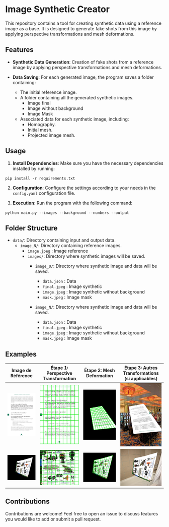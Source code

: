 # Image Synthetic Creator

This repository contains a tool for creating synthetic data using a reference image as a base. It is designed to generate fake shots from this image by applying perspective transformations and mesh deformations.

## Features

- **Synthetic Data Generation**: Creation of fake shots from a reference image by applying perspective transformations and mesh deformations.
  
- **Data Saving**: For each generated image, the program saves a folder containing:
  - The initial reference image.
  - A folder containing all the generated synthetic images.
    - Image final
    - Image without background
    - Image Mask 
  - Associated data for each synthetic image, including:
    - Homography.
    - Initial mesh.
    - Projected image mesh.

## Usage

1. **Install Dependencies**: Make sure you have the necessary dependencies installed by running:
```
pip install -r requirements.txt
```

2. **Configuration**: Configure the settings according to your needs in the `config.yaml` configuration file.

3. **Execution**: Run the program with the following command:
```
python main.py --images --background --numbers --output
```

## Folder Structure

- `data/`: Directory containing input and output data.
  - `image_N/`: Directory containing reference images.
    - `image.jpeg` : Image reference
    - `images/`: Directory where synthetic images will be saved.
      - `image_0/`: Directory where synthetic image and data will be saved.
        - `data.json` : Data
        - `final.jpeg` : Image synthetic
        - `image.jpeg` : Image synthetic without background
        - `mask.jpeg` : Image mask

      - `image_N/`: Directory where synthetic image and data will be saved.
        - `data.json` : Data
        - `final.jpeg` : Image synthetic
        - `image.jpeg` : Image synthetic without background
        - `mask.jpeg` : Image mask

## Examples
| Image de Référence | Étape 1: Perspective Transformation | Étape 2: Mesh Deformation | Étape 3: Autres Transformations (si applicables) |
| --- | --- | --- | --- |
| ![Image](examples/example_1/image.jpeg) | ![mesh](examples/example_1/meshed_image_1.jpeg) | ![perturbed mesh](examples/example_1/meshed_image_2.jpeg) | ![final](examples/example_1/final.jpeg) |
| ![Image](examples/example_2/image.jpeg) | ![mesh](examples/example_2/meshed_image_1.jpeg) | ![perturbed mesh](examples/example_2/meshed_image_2.jpeg) | ![final](examples/example_2/final.jpeg) |


## Contributions

Contributions are welcome! Feel free to open an issue to discuss features you would like to add or submit a pull request.

